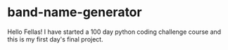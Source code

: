 # band-name-generator
Hello Fellas! I have started a 100 day python coding challenge course and this is my first day's final project.
